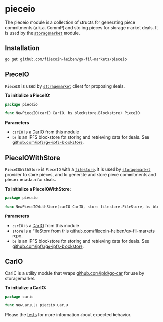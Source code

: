 # pieceio

The pieceio module is a collection of structs for generating piece commitments (a.k.a. CommP) and 
storing pieces for storage market deals. It is used by the 
[`storagemarket`](../storagemarket) module.

## Installation
```bash
go get github.com/filecoin-heiben/go-fil-markets/pieceio
```

## PieceIO
`PieceIO` is used by [`storagemarket`](../storagemarket) client for proposing deals. 

**To initialize a PieceIO:**
```go
package pieceio

func NewPieceIO(carIO CarIO, bs blockstore.Blockstore) PieceIO
```
**Parameters**
* `carIO` is a [CarIO](#CarIO) from this module
* `bs` is an IPFS blockstore for storing and retrieving data for deals. See
 [github.com/ipfs/go-ipfs-blockstore](github.com/ipfs/go-ipfs-blockstore).

## PieceIOWithStore
`PieceIOWithStore` is `PieceIO` with a [`filestore`](../filestore). It is used by 
[`storagemarket`](../storagemarket) provider to store pieces, and to generate and store piece commitments
 and piece metadata for deals. 
 
**To initialize a PieceIOWithStore:**

```go
package pieceio

func NewPieceIOWithStore(carIO CarIO, store filestore.FileStore, bs blockstore.Blockstore) PieceIOWithStore
```
**Parameters**
* `carIO` is a [CarIO](#CarIO) from this module
* `store` is a [FileStore](../filestore) from this github.com/filecoin-heiben/go-fil-markets repo.
* `bs` is an IPFS blockstore for storing and retrieving data for deals. See
 [github.com/ipfs/go-ipfs-blockstore](github.com/ipfs/go-ipfs-blockstore).

## CarIO
CarIO is a utility module that wraps [github.com/ipld/go-car](https://github.com/ipld/go-car) for use by storagemarket.

**To initialize a CarIO:**
```go
package cario

func NewCarIO() pieceio.CarIO
```

Please the [tests](pieceio_test.go) for more information about expected behavior.
